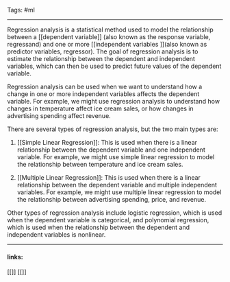 
Tags: #ml 

------------------------------------------
Regression analysis is a statistical method used to model the relationship between a [[dependent variable]] (also known as the response variable, regressand) and one or more [[independent variables ]](also known as predictor variables, regressor). The goal of regression analysis is to estimate the relationship between the dependent and independent variables, which can then be used to predict future values of the dependent variable.

Regression analysis can be used when we want to understand how a change in one or more independent variables affects the dependent variable. For example, we might use regression analysis to understand how changes in temperature affect ice cream sales, or how changes in advertising spending affect revenue.

There are several types of regression analysis, but the two main types are:

1.  [[Simple Linear Regression]]: This is used when there is a linear relationship between the dependent variable and one independent variable. For example, we might use simple linear regression to model the relationship between temperature and ice cream sales.
    
2.  [[Multiple Linear Regression]]: This is used when there is a linear relationship between the dependent variable and multiple independent variables. For example, we might use multiple linear regression to model the relationship between advertising spending, price, and revenue.
    

Other types of regression analysis include logistic regression, which is used when the dependent variable is categorical, and polynomial regression, which is used when the relationship between the dependent and independent variables is nonlinear.


---------------------
#### links:
[[]]
[[]]